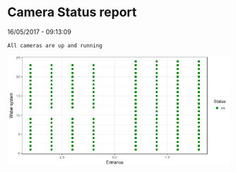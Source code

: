 Camera Status report
================
16/05/2017 - 09:13:09

    All cameras are up and running

![](camreport_files/figure-markdown_github/unnamed-chunk-2-1.png)
